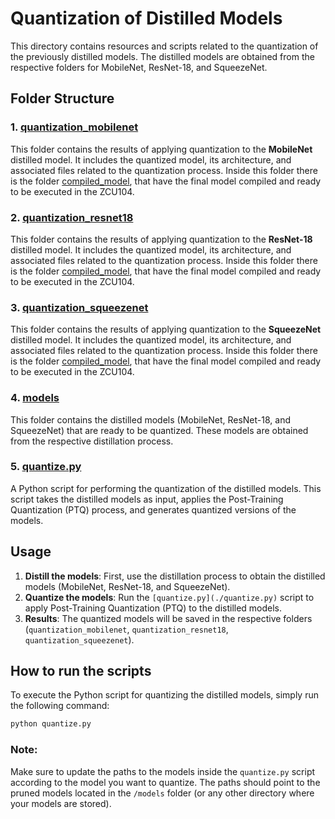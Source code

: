 # Quantization of Distilled Models

This directory contains resources and scripts related to the quantization of the previously distilled models. The distilled models are obtained from the respective folders for MobileNet, ResNet-18, and SqueezeNet.

## Folder Structure

### 1. **[quantization_mobilenet](./quantization_mobilenet)**
This folder contains the results of applying quantization to the **MobileNet** distilled model. It includes the quantized model, its architecture, and associated files related to the quantization process. Inside this folder there is the folder [compiled_model](./quantization_mobilenet/compiled_model/), that have the final model compiled and ready to be executed in the ZCU104.

### 2. **[quantization_resnet18](./quantization_resnet18)**
This folder contains the results of applying quantization to the **ResNet-18** distilled model. It includes the quantized model, its architecture, and associated files related to the quantization process. Inside this folder there is the folder [compiled_model](./quantization_resnet18/compiled_model/), that have the final model compiled and ready to be executed in the ZCU104.

### 3. **[quantization_squeezenet](./quantization_squeezenet)**
This folder contains the results of applying quantization to the **SqueezeNet** distilled model. It includes the quantized model, its architecture, and associated files related to the quantization process. Inside this folder there is the folder [compiled_model](./quantization_squeezenet/compiled_model/), that have the final model compiled and ready to be executed in the ZCU104.

### 4. **[models](./models)**
This folder contains the distilled models (MobileNet, ResNet-18, and SqueezeNet) that are ready to be quantized. These models are obtained from the respective distillation process.

### 5. **[quantize.py](./quantize.py)**
A Python script for performing the quantization of the distilled models. This script takes the distilled models as input, applies the Post-Training Quantization (PTQ) process, and generates quantized versions of the models.

## Usage

1. **Distill the models**: First, use the distillation process to obtain the distilled models (MobileNet, ResNet-18, and SqueezeNet).
2. **Quantize the models**: Run the `[quantize.py](./quantize.py)` script to apply Post-Training Quantization (PTQ) to the distilled models.
3. **Results**: The quantized models will be saved in the respective folders (`quantization_mobilenet`, `quantization_resnet18`, `quantization_squeezenet`).

## How to run the scripts

To execute the Python script for quantizing the distilled models, simply run the following command:

```bash
python quantize.py
```
### Note:

Make sure to update the paths to the models inside the ``quantize.py`` script according to the model you want to quantize. The paths should point to the pruned models located in the ``/models`` folder (or any other directory where your models are stored).
